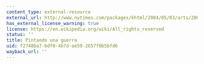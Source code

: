 ```yaml
---
content_type: external-resource
external_url: http://www.nytimes.com/packages/khtml/2004/05/03/arts/20040503_COLOMBIA_AUDIOSS.html
has_external_license_warning: true
license: https://en.wikipedia.org/wiki/All_rights_reserved
status: ''
title: Pintando una guerra
uid: f2748ba7-bdf0-4b7d-ae59-2657f0b5bfd6
wayback_url: ''
---
```


